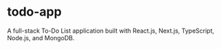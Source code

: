 # todo-app
A full-stack To-Do List application built with React.js, Next.js, TypeScript, Node.js, and MongoDB.
